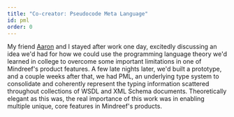 ```yaml
---
title: "Co-creator: Pseudocode Meta Language"
id: pml
order: 0
---
```


My friend [Aaron][1] and I stayed after work one day, excitedly discussing an 
idea we'd had for how we could use the programming language theory we'd learned
in college to overcome some important limitations in one of Mindreef's product 
features.  A few late nights later, we'd built a prototype, and a couple weeks
after that, we had PML, an underlying type system to consolidate and coherently 
represent the typing information scattered throughout collections of WSDL and XML Schema documents.  Theoretically elegant as this was, the real importance of this work
was in enabling multiple unique, core features in Mindreef's products.

[1]: http://twitter.com/aaronwhite
